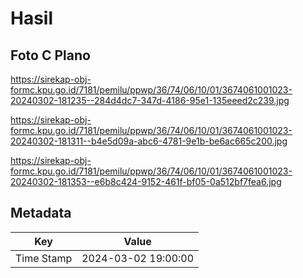 # Hasil

## Foto C Plano

https://sirekap-obj-formc.kpu.go.id/7181/pemilu/ppwp/36/74/06/10/01/3674061001023-20240302-181235--284d4dc7-347d-4186-95e1-135eeed2c239.jpg

https://sirekap-obj-formc.kpu.go.id/7181/pemilu/ppwp/36/74/06/10/01/3674061001023-20240302-181311--b4e5d09a-abc6-4781-9e1b-be6ac665c200.jpg

https://sirekap-obj-formc.kpu.go.id/7181/pemilu/ppwp/36/74/06/10/01/3674061001023-20240302-181353--e6b8c424-9152-461f-bf05-0a512bf7fea6.jpg


## Metadata

| Key        | Value               |
| ---------- | ------------------- |
| Time Stamp | 2024-03-02 19:00:00 |



